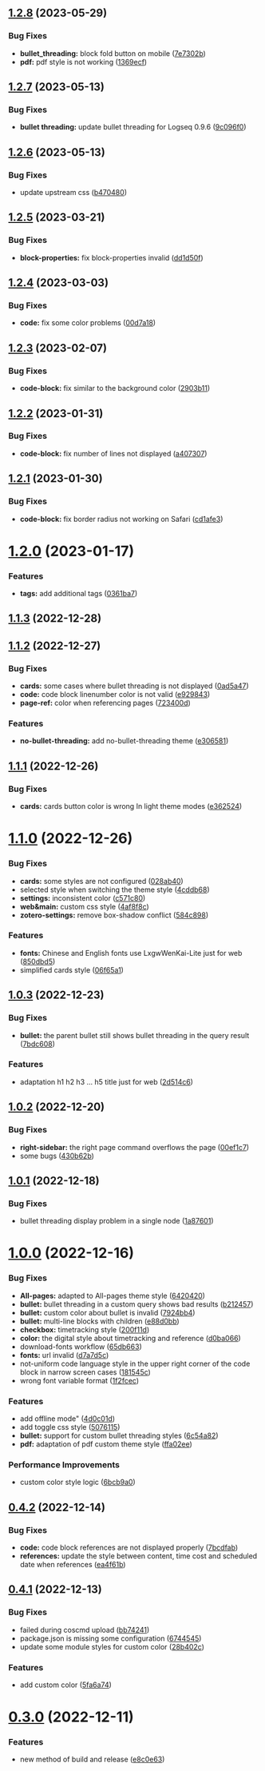 ## [1.2.8](https://github.com/UNICKCHENG/logseq-developer-theme/compare/v1.2.7...v1.2.8) (2023-05-29)


### Bug Fixes

* **bullet_threading:** block fold button on mobile ([7e7302b](https://github.com/UNICKCHENG/logseq-developer-theme/commit/7e7302bf5273117292c1f19f79d2f271581ebd4b))
* **pdf:** pdf style is not working ([1369ecf](https://github.com/UNICKCHENG/logseq-developer-theme/commit/1369ecf631021eada0827c4ee542f2bda6993793))



## [1.2.7](https://github.com/UNICKCHENG/logseq-developer-theme/compare/v1.2.6...v1.2.7) (2023-05-13)


### Bug Fixes

* **bullet threading:** update bullet threading for Logseq 0.9.6 ([9c096f0](https://github.com/UNICKCHENG/logseq-developer-theme/commit/9c096f06d6a2384a195a7b7c7008af4d9b9a8d84))



## [1.2.6](https://github.com/UNICKCHENG/logseq-developer-theme/compare/v1.2.5...v1.2.6) (2023-05-13)


### Bug Fixes

* update upstream css ([b470480](https://github.com/UNICKCHENG/logseq-developer-theme/commit/b47048094e4cfe2b73bdd8cc519bbd65699eff44))



## [1.2.5](https://github.com/UNICKCHENG/logseq-developer-theme/compare/v1.2.4...v1.2.5) (2023-03-21)


### Bug Fixes

* **block-properties:** fix block-properties invalid ([dd1d50f](https://github.com/UNICKCHENG/logseq-developer-theme/commit/dd1d50fc262bb4a09e4f70a55c463ab2020218e6))



## [1.2.4](https://github.com/UNICKCHENG/logseq-developer-theme/compare/v1.2.3...v1.2.4) (2023-03-03)


### Bug Fixes

* **code:** fix some color problems ([00d7a18](https://github.com/UNICKCHENG/logseq-developer-theme/commit/00d7a180e6ea5bb7daca0dbbbc6fa8e63cf9496b))



## [1.2.3](https://github.com/UNICKCHENG/logseq-developer-theme/compare/v1.2.2...v1.2.3) (2023-02-07)


### Bug Fixes

* **code-block:** fix similar to the background color ([2903b11](https://github.com/UNICKCHENG/logseq-developer-theme/commit/2903b1119b972eb651670490795989457d5aff1d))



## [1.2.2](https://github.com/UNICKCHENG/logseq-developer-theme/compare/v1.2.1...v1.2.2) (2023-01-31)


### Bug Fixes

* **code-block:** fix number of lines not displayed ([a407307](https://github.com/UNICKCHENG/logseq-developer-theme/commit/a407307da931c43fb621cbc6c70f4b25133d8664))



## [1.2.1](https://github.com/UNICKCHENG/logseq-developer-theme/compare/v1.2.0...v1.2.1) (2023-01-30)


### Bug Fixes

* **code-block:** fix border radius not working on Safari ([cd1afe3](https://github.com/UNICKCHENG/logseq-developer-theme/commit/cd1afe333734de15bdc863b6a5ed6564dffc6ea3))



# [1.2.0](https://github.com/UNICKCHENG/logseq-developer-theme/compare/v1.1.3...v1.2.0) (2023-01-17)


### Features

* **tags:** add additional tags ([0361ba7](https://github.com/UNICKCHENG/logseq-developer-theme/commit/0361ba7cca058b8c2dd1a76a2a13ec899022a1ac))



## [1.1.3](https://github.com/UNICKCHENG/logseq-developer-theme/compare/v1.1.2...v1.1.3) (2022-12-28)



## [1.1.2](https://github.com/UNICKCHENG/logseq-developer-theme/compare/v1.1.1...v1.1.2) (2022-12-27)


### Bug Fixes

* **cards:** some cases where bullet threading is not displayed ([0ad5a47](https://github.com/UNICKCHENG/logseq-developer-theme/commit/0ad5a47c3ba48af108b416dc45f801a7feac9d5c))
* **code:** code block linenumber color is not valid ([e929843](https://github.com/UNICKCHENG/logseq-developer-theme/commit/e92984311952079cbf621ce96805f90a3863f894))
* **page-ref:** color when referencing pages ([723400d](https://github.com/UNICKCHENG/logseq-developer-theme/commit/723400d784dabbddbd431f0c90be553db0d87b60))


### Features

* **no-bullet-threading:** add no-bullet-threading theme ([e306581](https://github.com/UNICKCHENG/logseq-developer-theme/commit/e3065817b965c12753641c6f2ec87e6c4c47d8c1))



## [1.1.1](https://github.com/UNICKCHENG/logseq-developer-theme/compare/v1.1.0...v1.1.1) (2022-12-26)


### Bug Fixes

* **cards:** cards button color is wrong In light theme modes ([e362524](https://github.com/UNICKCHENG/logseq-developer-theme/commit/e3625243a015dc35c4bab1fb29c939fe27e66713))



# [1.1.0](https://github.com/UNICKCHENG/logseq-developer-theme/compare/v1.0.3...v1.1.0) (2022-12-26)


### Bug Fixes

* **cards:** some styles are not configured ([028ab40](https://github.com/UNICKCHENG/logseq-developer-theme/commit/028ab4050fc7db8218088e40aaca567ea268ad5c))
* selected style when switching the theme style ([4cddb68](https://github.com/UNICKCHENG/logseq-developer-theme/commit/4cddb685df9b7314ae106c6b558210b6408b0cf2))
* **settings:** inconsistent color ([c571c80](https://github.com/UNICKCHENG/logseq-developer-theme/commit/c571c80c2fa1640e450a65992aa172c0ce3faea6))
* **web&main:** custom css style ([4af8f8c](https://github.com/UNICKCHENG/logseq-developer-theme/commit/4af8f8cf67776c0e14a545cf07dbdafa46be78c7))
* **zotero-settings:** remove box-shadow conflict ([584c898](https://github.com/UNICKCHENG/logseq-developer-theme/commit/584c898e6800e37a00e37120fe73ccac680af517))


### Features

* **fonts:** Chinese and English fonts use LxgwWenKai-Lite just for web ([850dbd5](https://github.com/UNICKCHENG/logseq-developer-theme/commit/850dbd548b47811d8eec52075106974c1e269c4c))
* simplified cards style ([06f65a1](https://github.com/UNICKCHENG/logseq-developer-theme/commit/06f65a16a74cb6881a52ec2d8c726a8c010ea0b8))



## [1.0.3](https://github.com/UNICKCHENG/logseq-developer-theme/compare/v1.0.2...v1.0.3) (2022-12-23)


### Bug Fixes

* **bullet:** the parent bullet still shows bullet threading in the query result ([7bdc608](https://github.com/UNICKCHENG/logseq-developer-theme/commit/7bdc60875ccf867bc9d1c18351d3f11573b06fcb))


### Features

* adaptation h1 h2 h3 ... h5 title just for web ([2d514c6](https://github.com/UNICKCHENG/logseq-developer-theme/commit/2d514c61088a434a7af75d3f90f50ffcec5dc413))



## [1.0.2](https://github.com/UNICKCHENG/logseq-developer-theme/compare/v1.0.1...v1.0.2) (2022-12-20)


### Bug Fixes

* **right-sidebar:** the right page command overflows the page ([00ef1c7](https://github.com/UNICKCHENG/logseq-developer-theme/commit/00ef1c77445f7666cdf2936e60b9b8225b886e33))
* some bugs ([430b62b](https://github.com/UNICKCHENG/logseq-developer-theme/commit/430b62bb3f427488b46ca10308e43c64668fe9f5))



## [1.0.1](https://github.com/UNICKCHENG/logseq-developer-theme/compare/v1.0.0...v1.0.1) (2022-12-18)


### Bug Fixes

* bullet threading display problem in a single node ([1a87601](https://github.com/UNICKCHENG/logseq-developer-theme/commit/1a876013cf43d4a0b4d7b7634beb5eeec6614a0f))



# [1.0.0](https://github.com/UNICKCHENG/logseq-developer-theme/compare/v0.4.2...v1.0.0) (2022-12-16)


### Bug Fixes

* **All-pages:** adapted to All-pages theme style ([6420420](https://github.com/UNICKCHENG/logseq-developer-theme/commit/6420420f0ff8ec8b0cb888298181c619d8b05476))
* **bullet:** bullet threading in a custom query shows bad results ([b212457](https://github.com/UNICKCHENG/logseq-developer-theme/commit/b212457c78fcf07224e2280af4d940638326e923))
* **bullet:** custom color about bullet is invalid ([7924bb4](https://github.com/UNICKCHENG/logseq-developer-theme/commit/7924bb45c9692b633fc49e5d0f722b4b9d4a9e78))
* **bullet:** multi-line blocks with children ([e88d0bb](https://github.com/UNICKCHENG/logseq-developer-theme/commit/e88d0bbdb990b03de9c01f9fd5cdea2ec9d7b3c2))
* **checkbox:** timetracking style ([200f11d](https://github.com/UNICKCHENG/logseq-developer-theme/commit/200f11d4e854926748be619af74b62ec8e824791))
* **color:** the digital style about timetracking and reference ([d0ba066](https://github.com/UNICKCHENG/logseq-developer-theme/commit/d0ba06623094c51a64865635655673cf2ac34daa))
* download-fonts workflow ([65db663](https://github.com/UNICKCHENG/logseq-developer-theme/commit/65db6632ff3ec123bca8391e1fe0ab72f8525641))
* **fonts:** url invalid ([d7a7d5c](https://github.com/UNICKCHENG/logseq-developer-theme/commit/d7a7d5cf1414dede45dc233c2acfaf86cad0f512))
* not-uniform code language style in the upper right corner of the code block in narrow screen cases ([181545c](https://github.com/UNICKCHENG/logseq-developer-theme/commit/181545c1e0281de64865e74855dd9b9758e05278))
* wrong font variable format ([1f2fcec](https://github.com/UNICKCHENG/logseq-developer-theme/commit/1f2fcec30f80abf1f990b2c4a969066f5c54f7bb))


### Features

* add offline mode" ([4d0c01d](https://github.com/UNICKCHENG/logseq-developer-theme/commit/4d0c01dcb1509d299495824e155c08452ff2409a))
* add toggle css style ([5076115](https://github.com/UNICKCHENG/logseq-developer-theme/commit/50761152676497111c6b232436eeca2a14971cb9))
* **bullet:** support for custom bullet threading styles ([6c54a82](https://github.com/UNICKCHENG/logseq-developer-theme/commit/6c54a82382fa9e6bc1d1fb4cbe80b39e6652e6fe))
* **pdf:** adaptation of pdf custom theme style ([ffa02ee](https://github.com/UNICKCHENG/logseq-developer-theme/commit/ffa02ee192ad3c281b77e4f7d37dee20794bc7fe))


### Performance Improvements

* custom color style logic ([6bcb9a0](https://github.com/UNICKCHENG/logseq-developer-theme/commit/6bcb9a009c4a563fd00c94bef72a7267275e0d2a))



## [0.4.2](https://github.com/UNICKCHENG/logseq-developer-theme/compare/v0.4.1...v0.4.2) (2022-12-14)


### Bug Fixes

* **code:** code block references are not displayed properly ([7bcdfab](https://github.com/UNICKCHENG/logseq-developer-theme/commit/7bcdfabff686becc56e02388cdedfbc30cbcffd4))
* **references:** update the style between content, time cost and scheduled date when references ([ea4f61b](https://github.com/UNICKCHENG/logseq-developer-theme/commit/ea4f61bef6f69d79b6a058394292aaf720e68d75))



## [0.4.1](https://github.com/UNICKCHENG/logseq-developer-theme/compare/v0.4.0...v0.4.1) (2022-12-13)


### Bug Fixes

* failed during coscmd upload ([bb74241](https://github.com/UNICKCHENG/logseq-developer-theme/commit/bb742414eee2fc30bc5882c4657f2795411b48fb))
* package.json is missing some configuration ([6744545](https://github.com/UNICKCHENG/logseq-developer-theme/commit/674454598d6ecc3f6c8869b53003eca2114fb71d))
* update some module styles for custom color ([28b402c](https://github.com/UNICKCHENG/logseq-developer-theme/commit/28b402c7bdd8498be6e79cd6e4e7b762db62f75a))


### Features

* add custom color ([5fa6a74](https://github.com/UNICKCHENG/logseq-developer-theme/commit/5fa6a742bc66471322e6a9f12bd0b2c35c6752e0))



# [0.3.0](https://github.com/UNICKCHENG/logseq-developer-theme/compare/e8c0e63965cc8dd218e03f515c41861e0a1b9716...v0.3.0) (2022-12-11)


### Features

* new method of build and release ([e8c0e63](https://github.com/UNICKCHENG/logseq-developer-theme/commit/e8c0e63965cc8dd218e03f515c41861e0a1b9716))



